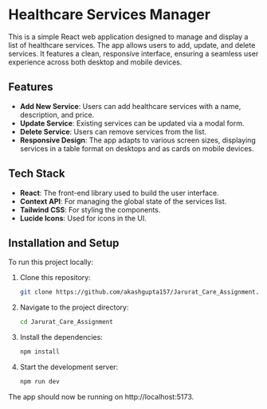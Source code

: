 # Healthcare Services Manager

This is a simple React web application designed to manage and display a list of healthcare services. The app allows users to add, update, and delete services. It features a clean, responsive interface, ensuring a seamless user experience across both desktop and mobile devices.

## Features

- **Add New Service**: Users can add healthcare services with a name, description, and price.
- **Update Service**: Existing services can be updated via a modal form.
- **Delete Service**: Users can remove services from the list.
- **Responsive Design**: The app adapts to various screen sizes, displaying services in a table format on desktops and as cards on mobile devices.

## Tech Stack

- **React**: The front-end library used to build the user interface.
- **Context API**: For managing the global state of the services list.
- **Tailwind CSS**: For styling the components.
- **Lucide Icons**: Used for icons in the UI.

## Installation and Setup

To run this project locally:

1. Clone this repository:

   ```bash
   git clone https://github.com/akashgupta157/Jarurat_Care_Assignment.git
    ```
2. Navigate to the project directory:

    ```bash
   cd Jarurat_Care_Assignment
    ```
3. Install the dependencies:
    ```bash
    npm install
    ```
4. Start the development server:
     ```bash
     npm run dev
    ```
The app should now be running on http://localhost:5173.


     
    
